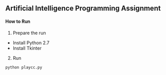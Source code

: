 ## Artificial Intelligence Programming Assignment

#### How to Run
1. Prepare the run
 * Install Python 2.7
 * Install Tkinter 

2. Run
```
python playcc.py
```


